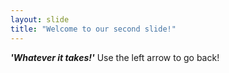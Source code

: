 ```yaml
---
layout: slide
title: "Welcome to our second slide!"
---
```

__*'Whatever it takes!'*__
Use the left arrow to go back!
